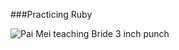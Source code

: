 ###Practicing Ruby

![Pai Mei teaching Bride 3 inch punch](http://vignette1.wikia.nocookie.net/killbill/images/0/01/Pai_Mei_teaching_Bride_Punch.jpg/revision/latest?cb=20130202021048)

